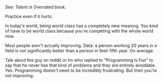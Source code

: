 See: _Talent is Overrated_ book.

Practice even if it hurts.

In today's world, being world class has a completely new meaning. You kind of have to be world class because you're competing with the whole world now.

Most people aren't actually improving. Data: a person working 20 years in a field is not significantly better than a person in their fifth year. On average.

Talk about the guy on reddit or hn who replied to "Programming is Fun" to say that he never has that kind of problems and they are entirely avoidable. Yes. Programming doesn't need to be incredibly frustrating. But then you're not improving.